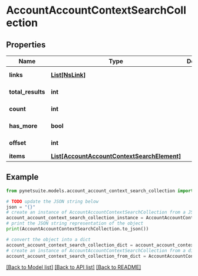 # AccountAccountContextSearchCollection


## Properties

Name | Type | Description | Notes
------------ | ------------- | ------------- | -------------
**links** | [**List[NsLink]**](NsLink.md) |  | [optional] [readonly] 
**total_results** | **int** |  | [optional] [readonly] 
**count** | **int** |  | [optional] [readonly] 
**has_more** | **bool** |  | [optional] [readonly] 
**offset** | **int** |  | [optional] [readonly] 
**items** | [**List[AccountAccountContextSearchElement]**](AccountAccountContextSearchElement.md) |  | [optional] 

## Example

```python
from pynetsuite.models.account_account_context_search_collection import AccountAccountContextSearchCollection

# TODO update the JSON string below
json = "{}"
# create an instance of AccountAccountContextSearchCollection from a JSON string
account_account_context_search_collection_instance = AccountAccountContextSearchCollection.from_json(json)
# print the JSON string representation of the object
print(AccountAccountContextSearchCollection.to_json())

# convert the object into a dict
account_account_context_search_collection_dict = account_account_context_search_collection_instance.to_dict()
# create an instance of AccountAccountContextSearchCollection from a dict
account_account_context_search_collection_from_dict = AccountAccountContextSearchCollection.from_dict(account_account_context_search_collection_dict)
```
[[Back to Model list]](../README.md#documentation-for-models) [[Back to API list]](../README.md#documentation-for-api-endpoints) [[Back to README]](../README.md)


